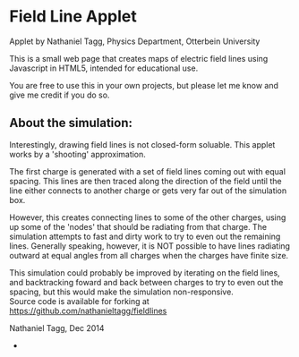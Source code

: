 Field Line Applet
====================

Applet by Nathaniel Tagg, Physics Department, Otterbein University

This is a small web page that creates maps of electric field lines using Javascript in HTML5, intended for educational use.

You are free to use this in your own projects, but please let me know and give me credit if you do so.

About the simulation:
---------------------
Interestingly, drawing field lines is not closed-form soluable. This applet works by a 'shooting' approximation.

The first charge is generated with a set of field lines coming out with equal spacing. This lines are then traced 
along the direction of the field until the line either connects to another charge or gets very far out of the simulation
box.   

However, this creates connecting lines to some of the other charges, using up some of the 'nodes' that should
be radiating from that charge.  The simulation attempts to fast and dirty work to try to even out the remaining
lines.  Generally speaking, however, it is NOT possible to have lines radiating outward at equal angles from all charges
when the charges have finite size.

This simulation could probably be improved by iterating on the field lines, and backtracking foward and back between
charges to try to even out the spacing, but this would make the simulation non-responsive.  
Source code is available for forking at <a href="https://github.com/nathanieltagg/fieldlines">https://github.com/nathanieltagg/fieldlines</a>

Nathaniel Tagg, Dec 2014

-